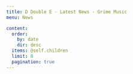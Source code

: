 ```yaml
---
title: D Double E - Latest News - Grime Music
menu: News

content:
  order:
    by: date
    dir: desc
  items: @self.children
  limit: 8
  pagination: true
---
```

